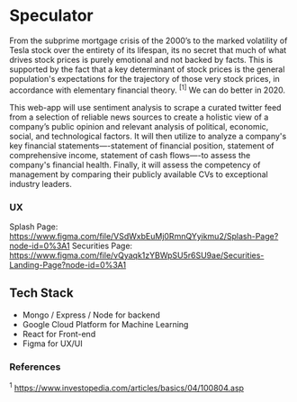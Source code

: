 # Speculator
From the subprime mortgage crisis of the 2000’s to the marked volatility of Tesla stock over the entirety of its lifespan, its no secret that much of what drives stock prices is purely emotional and not backed by facts. This is supported by the fact that a key determinant of stock prices is the general population's expectations for the trajectory of those very stock prices, in accordance with elementary financial theory. <sup>[1]</sup> We can do better in 2020. 

This web-app will use sentiment analysis to scrape a curated twitter feed from a selection of reliable news sources to create a holistic view of a company’s public opinion and relevant analysis of political, economic, social, and technological factors. It will then utilize <put decided upon financial info api here> to analyze a company's key financial statements—-statement of financial position, statement of comprehensive income, statement of cash flows—-to assess the company's financial health.
Finally, it will assess the competency of management by comparing their publicly available CVs to exceptional industry leaders.

### UX
Splash Page: https://www.figma.com/file/VSdWxbEuMj0RmnQYyikmu2/Splash-Page?node-id=0%3A1
Securities Page: https://www.figma.com/file/vQyaqk1zYBWpSU5r6SU9ae/Securities-Landing-Page?node-id=0%3A1

## Tech Stack
- Mongo / Express / Node for backend
- Google Cloud Platform for Machine Learning
- React for Front-end
- Figma for UX/UI

### References
<sup>1</sup> https://www.investopedia.com/articles/basics/04/100804.asp
